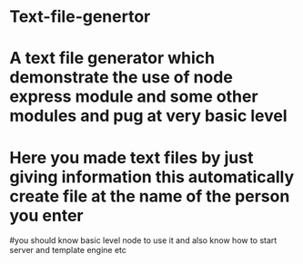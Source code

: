 # Text-file-genertor
# A text file generator which demonstrate the use of node express module and some other modules and pug at very basic level 

# Here you made text files by just giving information this automatically create file at the name of the person you enter

#you should know basic level node to use it and also know how to start server and template engine etc
